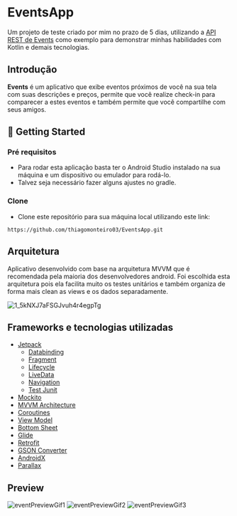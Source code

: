 # EventsApp
Um projeto de teste criado por mim no prazo de 5 dias, utilizando a [API REST de Events](http://5f5a8f24d44d640016169133.mockapi.io/api/events) como exemplo para demonstrar minhas habilidades com Kotlin e demais tecnologias.

## Introdução
**Events** é um aplicativo que exibe eventos próximos de você na sua tela com suas descrições e preços, permite que você realize check-in para comparecer a estes eventos e também permite que você compartilhe com seus amigos.

## 🚀 Getting Started

### Pré requisitos

- Para rodar esta aplicação basta ter o Android Studio instalado na sua máquina e um dispositivo ou emulador para rodá-lo. 
- Talvez seja necessário fazer alguns ajustes no gradle.

### Clone

- Clone este repositório para sua máquina local utilizando este link:

```
https://github.com/thiagomonteiro03/EventsApp.git
```

## Arquitetura
Aplicativo desenvolvido com base na arquitetura MVVM que é recomendada pela maioria dos desenvolvedores android. Foi escolhida esta arquitetura pois ela facilita muito os testes unitários e também organiza de forma mais clean as views e os dados separadamente.

![1_5kNXJ7aFSGJvuh4r4egpTg](https://user-images.githubusercontent.com/60589333/108504293-69c24e00-7294-11eb-98e4-d956527b89e7.png)


## Frameworks e tecnologias utilizadas
- [Jetpack](https://developer.android.com/jetpack)
  - [Databinding](https://developer.android.com/jetpack/androidx/releases/databinding)
  - [Fragment](https://developer.android.com/jetpack/androidx/releases/fragment)
  - [Lifecycle](https://developer.android.com/jetpack/androidx/releases/lifecycle)
  - [LiveData](https://developer.android.com/topic/libraries/architecture/livedata?hl=pt-br)
  - [Navigation](https://developer.android.com/jetpack/androidx/releases/navigation)
  - [Test Junit](https://developer.android.com/jetpack/androidx/releases/test)
- [Mockito](https://site.mockito.org/)
- [MVVM Architecture](https://developer.android.com/jetpack/guide?gclid=Cj0KCQiAwqCOBhCdARIsAEPyW9nSLRR9wpjyczOEb-6sCh859FePC5dZeSGOAVUbfZ2vPio3BB6l3b8aAu-DEALw_wcB&gclsrc=aw.ds)
- [Coroutines](https://developer.android.com/courses/pathways/android-coroutines)
- [View Model](https://developer.android.com/topic/libraries/architecture/viewmodel)
- [Bottom Sheet](https://medium.com/android-dev-br/android-ui-bottom-sheet-4709cad826d2)
- [Glide](https://github.com/bumptech/glide)
- [Retrofit](https://github.com/square/retrofit)
- [GSON Converter](https://github.com/square/retrofit/tree/master/retrofit-converters/gson)
- [AndroidX](https://developer.android.com/jetpack/androidx?authuser=1)
- [Parallax](https://blog.mindorks.com/parallax-effect-in-android)




## Preview



![eventPreviewGif1](https://user-images.githubusercontent.com/60589333/147594537-06d8c3fc-0361-44f2-b3e1-4fef8976d304.gif)
![eventPreviewGif2](https://user-images.githubusercontent.com/60589333/147594558-cbb39de6-912f-4d0d-bd39-81c1fdd2a0d1.gif)
![eventPreviewGif3](https://user-images.githubusercontent.com/60589333/147594570-5d31e088-1feb-4e02-9f0a-3204d30176a9.gif)


